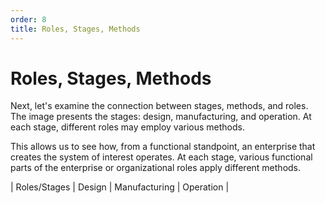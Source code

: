 ```yaml
---
order: 8
title: Roles, Stages, Methods
---
```


# Roles, Stages, Methods

Next, let's examine the connection between stages, methods, and roles. The image presents the stages: design, manufacturing, and operation. At each stage, different roles may employ various methods.

This allows us to see how, from a functional standpoint, an enterprise that creates the system of interest operates. At each stage, various functional parts of the enterprise or organizational roles apply different methods.

| Roles/Stages | Design | Manufacturing | Operation |